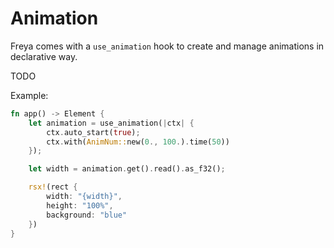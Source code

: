 # Animation

Freya comes with a `use_animation` hook to create and manage animations in declarative way.

TODO

Example:
```rs
fn app() -> Element {
    let animation = use_animation(|ctx| {
        ctx.auto_start(true);
        ctx.with(AnimNum::new(0., 100.).time(50))
    });

    let width = animation.get().read().as_f32();

    rsx!(rect {
        width: "{width}",
        height: "100%",
        background: "blue"
    })
}